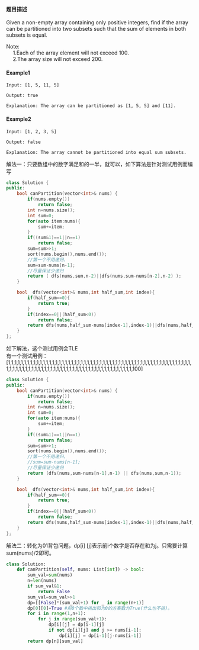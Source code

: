 #### **题目描述**
Given a non-empty array containing only positive integers, find if the array can be partitioned into two subsets such that the sum of elements in both subsets is equal.

Note:  
&emsp; 1.Each of the array element will not exceed 100.  
&emsp; 2.The array size will not exceed 200.
#### **Example1**
```
Input: [1, 5, 11, 5]

Output: true

Explanation: The array can be partitioned as [1, 5, 5] and [11].
```
#### **Example2**
```
Input: [1, 2, 3, 5]

Output: false

Explanation: The array cannot be partitioned into equal sum subsets.
```

解法一：只要数组中的数字满足和的一半，就可以，如下算法是针对测试用例而编写  

```c++
class Solution {
public:
    bool canPartition(vector<int>& nums) {
        if(nums.empty())
            return false;
        int n=nums.size();
        int sum=0;
        for(auto item:nums){
            sum+=item;
        }
        if((sum&1)==1||n==1)
            return false;
        sum=sum>>1;
        sort(nums.begin(),nums.end());
        //第一个不用递归，
        sum=sum-nums[n-1];
        //尽量保证少递归
        return ( dfs(nums,sum,n-2)||dfs(nums,sum-nums[n-2],n-2) );
    }

    bool  dfs(vector<int>& nums,int half_sum,int index){
        if(half_sum==0){
            return true;
        }
        if(index==0||(half_sum<0))
            return false;
        return dfs(nums,half_sum-nums[index-1],index-1)||dfs(nums,half_sum,index-1);
    }
};
```
如下解法，这个测试用例会TLE  
有一个测试用例：[1,1,1,1,1,1,1,1,1,1,1,1,1,1,1,1,1,1,1,1,1,1,1,1,1,1,1,1,1,1,1,1,1,1,1,1,1,1,1,1,1,1,1,1,1,1,1,1,1,1,1,1,1,1,1,1,1,1,1,1,1,1,1,1,1,1,1,1,1,1,1,1,1,1,1,1,1,1,1,1,1,1,1,1,1,1,1,1,1,1,1,1,1,1,1,1,1,1,100]
```c++
class Solution {
public:
    bool canPartition(vector<int>& nums) {
        if(nums.empty())
            return false;
        int n=nums.size();
        int sum=0;
        for(auto item:nums){
            sum+=item;
        }
        if((sum&1)==1||n==1)
            return false;
        sum=sum>>1;
        sort(nums.begin(),nums.end());
        //第一个不用递归，
        //sum=sum-nums[n-1];
        //尽量保证少递归
        return (dfs(nums,sum-nums[n-1],n-1) || dfs(nums,sum,n-1));
    }

    bool  dfs(vector<int>& nums,int half_sum,int index){
        if(half_sum==0){
            return true;
        }
        if(index==0||(half_sum<0))
            return false;
        return dfs(nums,half_sum-nums[index-1],index-1)||dfs(nums,half_sum,index-1);
    }
};
```

解法二：转化为01背包问题，dp[i] [j]表示前i个数字是否存在和为j。只需要计算sum(nums)/2即可。

```Python
class Solution:
    def canPartition(self, nums: List[int]) -> bool:
        sum_val=sum(nums)
        n=len(nums)
        if sum_val&1:
            return False
        sum_val=sum_val>>1
        dp=[[False]*(sum_val+1) for _ in range(n+1)]
        dp[0][0]=True #前0个数中挑出和为0的方案数为True(什么也不挑)。
        for i in range(1,n+1):
            for j in range(sum_val+1):
                dp[i][j] = dp[i-1][j]
                if not dp[i][j] and j >= nums[i-1]:
                    dp[i][j] = dp[i-1][j-nums[i-1]]
        return dp[n][sum_val]
```

